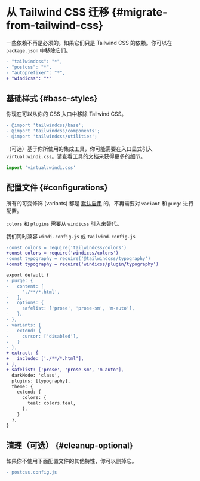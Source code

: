 [auto]: /features/value-auto-infer
[design]: /posts/story

# 从 Tailwind CSS 迁移 {#migrate-from-tailwind-css}

一些依赖不再是必须的。如果它们只是 Tailwind CSS 的依赖。你可以在 `package.json` 中移除它们。

```diff package.json
- "tailwindcss": "*",
- "postcss": "*",
- "autoprefixer": "*",
+ "windicss": "*"
```

## 基础样式 {#base-styles}

你现在可以从你的 CSS 入口中移除 Tailwind CSS。

```diff
- @import 'tailwindcss/base';
- @import 'tailwindcss/components';
- @import 'tailwindcss/utilities';
```

（可选）基于你所使用的集成工具，你可能需要在入口显式引入 `virtual:windi.css`。请查看工具的文档来获得更多的细节。

```js main.js
import 'virtual:windi.css'
```

## 配置文件 {#configurations}

所有的可变修饰 (variants) 都是 [默认启用][auto] 的，不再需要对 `variant` 和 `purge` 进行配置。

`colors` 和 `plugins` 需要从 `windicss` 引入来替代。

我们同时兼容 `windi.config.js` 或 `tailwind.config.js`

```diff windi.config.js
-const colors = require('tailwindcss/colors')
+const colors = require('windicss/colors')
-const typography = require('@tailwindcss/typography')
+const typography = require('windicss/plugin/typography')

export default {
- purge: {
-   content: [
-     './**/*.html',
-   ],
-   options: {
-     safelist: ['prose', 'prose-sm', 'm-auto'],
-   },
- },
- variants: {
-   extend: {
-     cursor: ['disabled'],
-   }
- },
+ extract: {
+   include: ['./**/*.html'],
+ },
+ safelist: ['prose', 'prose-sm', 'm-auto'],
  darkMode: 'class',
  plugins: [typography],
  theme: {
    extend: {
      colors: {
        teal: colors.teal,
      },
    }
  },
}
```

## 清理（可选） {#cleanup-optional}

如果你不使用下面配置文件的其他特性，你可以删掉它。

```diff
- postcss.config.js
```
